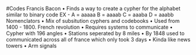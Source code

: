 #Codes
Francis Bacon
	• Finds a way to create a cypher for the alphabet similar to binary code 
		EX - A = aaaaa B = aaaab C = aaaba D = aaabb
Nomenclators
	• Mix of subsitution cyphers and codebooks
	• Used from 1400 - 1800.
French revolution
	• Requires systems to communicate 
	• Cypher with 196 angles 
	• Stations seperated by 8 miles
	• By 1848 used to communicated across all of france which only took 3 days
	• Kinda like news towers
	• Arm signals

